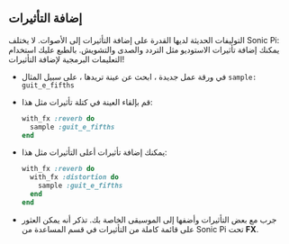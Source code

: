 ## إضافة التأثيرات

التوليفات الحديثة لديها القدرة على إضافة التأثيرات إلى الأصوات. لا يختلف Sonic Pi: يمكنك إضافة تأثيرات الاستوديو مثل التردد والصدى والتشويش. بالطبع عليك استخدام التعليمات البرمجية لإضافة التأثيرات!

- في ورقة عمل جديدة ، ابحث عن عينة تريدها ، على سبيل المثال `sample: guit_e_fifths`

- قم بإلقاء العينة في كتلة تأثيرات مثل هذا:
    
    ```ruby
    with_fx :reverb do
      sample :guit_e_fifths
    end
    ```

- يمكنك إضافة تأثيرات أعلى التأثيرات مثل هذا:
    
    ```ruby
    with_fx :reverb do
      with_fx :distortion do
        sample :guit_e_fifths
      end  
    end
    ```

- جرب مع بعض التأثيرات وأضفها إلى الموسيقى الخاصة بك. تذكر أنه يمكن العثور على قائمة كاملة من التأثيرات في قسم المساعدة من Sonic Pi تحت **FX**.